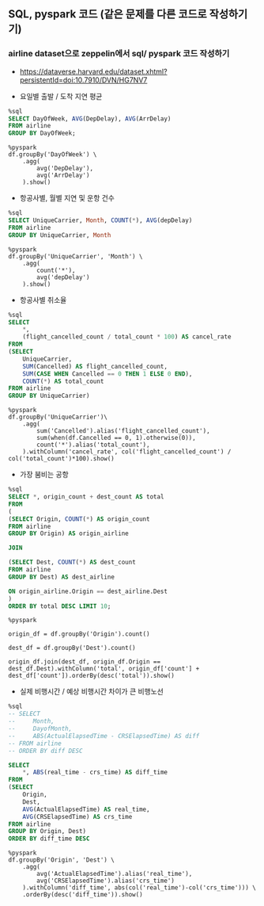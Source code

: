 ## SQL, pyspark 코드 (같은 문제를 다른 코드로 작성하기기)
### airline dataset으로 zeppelin에서 sql/ pyspark 코드 작성하기

- https://dataverse.harvard.edu/dataset.xhtml?persistentId=doi:10.7910/DVN/HG7NV7

- 요일별 출발 / 도착 지연 평균

```sql
%sql
SELECT DayOfWeek, AVG(DepDelay), AVG(ArrDelay)
FROM airline
GROUP BY DayOfWeek;

```
```spark
%pyspark
df.groupBy('DayOfWeek') \
    .agg(
        avg('DepDelay'),
        avg('ArrDelay')
    ).show()
```

- 항공사별, 월별 지연 및 운항 건수

```sql
%sql
SELECT UniqueCarrier, Month, COUNT(*), AVG(depDelay)
FROM airline
GROUP BY UniqueCarrier, Month
```

```spark
%pyspark
df.groupBy('UniqueCarrier', 'Month') \
    .agg(
        count('*'),
        avg('depDelay')
    ).show()

```

- 항공사별 취소율

```sql
%sql
SELECT
    *,
    (flight_cancelled_count / total_count * 100) AS cancel_rate
FROM
(SELECT
    UniqueCarrier,
    SUM(Cancelled) AS flight_cancelled_count,
    SUM(CASE WHEN Cancelled == 0 THEN 1 ELSE 0 END),
    COUNT(*) AS total_count
FROM airline
GROUP BY UniqueCarrier)
```

```spark
%pyspark
df.groupBy('UniqueCarrier')\
    .agg(
        sum('Cancelled').alias('flight_cancelled_count'),
        sum(when(df.Cancelled == 0, 1).otherwise(0)),
        count('*').alias('total_count'),
    ).withColumn('cancel_rate', col('flight_cancelled_count') / col('total_count')*100).show()
```

- 가장 붐비는 공항

```sql
%sql
SELECT *, origin_count + dest_count AS total
FROM
(
(SELECT Origin, COUNT(*) AS origin_count
FROM airline
GROUP BY Origin) AS origin_airline

JOIN

(SELECT Dest, COUNT(*) AS dest_count
FROM airline
GROUP BY Dest) AS dest_airline

ON origin_airline.Origin == dest_airline.Dest
)
ORDER BY total DESC LIMIT 10;
```

```spark
%pyspark

origin_df = df.groupBy('Origin').count()

dest_df = df.groupBy('Dest').count()

origin_df.join(dest_df, origin_df.Origin == dest_df.Dest).withColumn('total', origin_df['count'] + dest_df['count']).orderBy(desc('total')).show()

```

- 실제 비행시간 / 예상 비행시간 차이가 큰 비행노선

```sql
%sql
-- SELECT
--     Month,
--     DayofMonth,
--     ABS(ActualElapsedTime - CRSElapsedTime) AS diff
-- FROM airline
-- ORDER BY diff DESC

SELECT
    *, ABS(real_time - crs_time) AS diff_time
FROM
(SELECT 
    Origin, 
    Dest, 
    AVG(ActualElapsedTime) AS real_time, 
    AVG(CRSElapsedTime) AS crs_time
FROM airline
GROUP BY Origin, Dest)
ORDER BY diff_time DESC


```

```spark
%pyspark
df.groupBy('Origin', 'Dest') \
    .agg(
        avg('ActualElapsedTime').alias('real_time'),
        avg('CRSElapsedTime').alias('crs_time')
    ).withColumn('diff_time', abs(col('real_time')-col('crs_time'))) \
    .orderBy(desc('diff_time')).show()
    
```